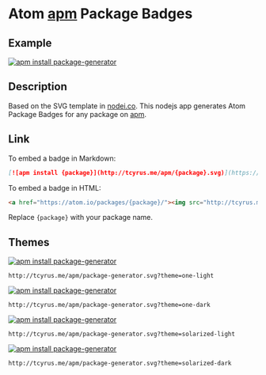 # Atom [apm](https://github.com/atom/apm) Package Badges

## Example

[![apm install package-generator](http://tcyrus.me/apm/package-generator.svg)](https://atom.io/packages/package-generator)

## Description

Based on the SVG template in [nodei.co](https://nodei.co). This nodejs app generates Atom Package Badges for any package on [apm](https://github.com/atom/apm).

## Link

To embed a badge in Markdown:

```md
[![apm install {package}](http://tcyrus.me/apm/{package}.svg)](https://atom.io/packages/{package})
```

To embed a badge in HTML:

```html
<a href="https://atom.io/packages/{package}/"><img src="http://tcyrus.me/apm/{package}.png" alt="apm install {package}"></a>
```

Replace `{package}` with your package name.

## Themes

[![apm install package-generator](http://tcyrus.me/apm/package-generator.svg?theme=one-light)](https://atom.io/packages/package-generator)

```
http://tcyrus.me/apm/package-generator.svg?theme=one-light
```

[![apm install package-generator](http://tcyrus.me/apm/package-generator.svg?theme=one-dark)](https://atom.io/packages/package-generator)

```
http://tcyrus.me/apm/package-generator.svg?theme=one-dark
```

[![apm install package-generator](http://tcyrus.me/apm/package-generator.svg?theme=solarized-light)](https://atom.io/packages/package-generator)

```
http://tcyrus.me/apm/package-generator.svg?theme=solarized-light
```

[![apm install package-generator](http://tcyrus.me/apm/package-generator.svg?theme=solarized-dark)](https://atom.io/packages/package-generator)

```
http://tcyrus.me/apm/package-generator.svg?theme=solarized-dark
```
